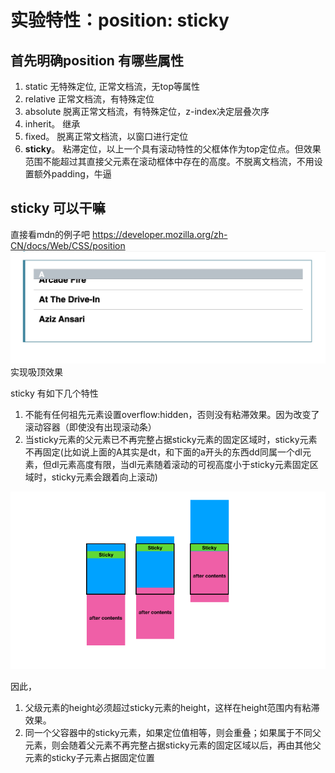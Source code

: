 # 实验特性：position: sticky
## 首先明确position 有哪些属性
1. static     无特殊定位, 正常文档流，无top等属性
2. relative   正常文档流，有特殊定位
3. absolute   脱离正常文档流，有特殊定位，z-index决定层叠次序
4. inherit。  继承
5. fixed。     脱离正常文档流，以窗口进行定位
6. **sticky**。 粘滞定位，以上一个具有滚动特性的父框体作为top定位点。但效果范围不能超过其直接父元素在滚动框体中存在的高度。不脱离文档流，不用设置额外padding，牛逼

## sticky 可以干嘛
直接看mdn的例子吧
https://developer.mozilla.org/zh-CN/docs/Web/CSS/position
![-w733](media/15857541291927/15857602562813.jpg)
实现吸顶效果

sticky 有如下几个特性
1. 不能有任何祖先元素设置overflow:hidden，否则没有粘滞效果。因为改变了滚动容器（即使没有出现滚动条）
2. 当sticky元素的父元素已不再完整占据sticky元素的固定区域时，sticky元素不再固定(比如说上面的A其实是dt，和下面的a开头的东西dd同属一个dl元素，但dl元素高度有限，当dl元素随着滚动的可视高度小于sticky元素固定区域时，sticky元素会跟着向上滚动)

![sticky](media/15857541291927/sticky.gif)


因此，
1. 父级元素的height必须超过sticky元素的height，这样在height范围内有粘滞效果。
2. 同一个父容器中的sticky元素，如果定位值相等，则会重叠；如果属于不同父元素，则会随着父元素不再完整占据sticky元素的固定区域以后，再由其他父元素的sticky子元素占据固定位置

